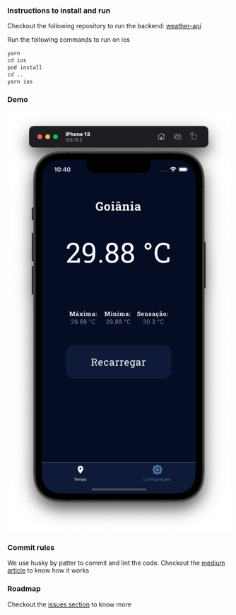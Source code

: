 ### Instructions to install and run 

Checkout the following repository to run the backend: [weather-api](https://github.com/pedrogoiania/weather-api)

Run the following commands to run on ios

```
yarn
cd ios
pod install 
cd ..
yarn ios
```

### Demo

![iOS Example](./readme/screen-shot.png?raw=true "iOS Example")

### Commit rules 

We use husky by patter to commit and lint the code. Checkout the [medium article](https://medium.com/gits-apps-insight/utilizing-git-hook-by-using-eslint-husky-and-lint-staged-18b6f6f60f1e) to know how it works 

### Roadmap 

Checkout the [issues section](https://github.com/pedrogoiania/weather-app/issues) to know more